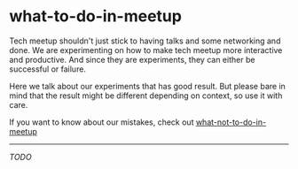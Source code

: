 # what-to-do-in-meetup

Tech meetup shouldn't just stick to having talks and some networking and done.
We are experimenting on how to make tech meetup more interactive and productive.
And since they are experiments, they can either be successful or failure.

Here we talk about our experiments that has good result. But please bare in mind
that the result might be different depending on context, so use it with care.

If you want to know about our mistakes, check out [what-not-to-do-in-meetup](https://github.com/elixircasually/what-not-to-do-in-meetup)

---

_TODO_

